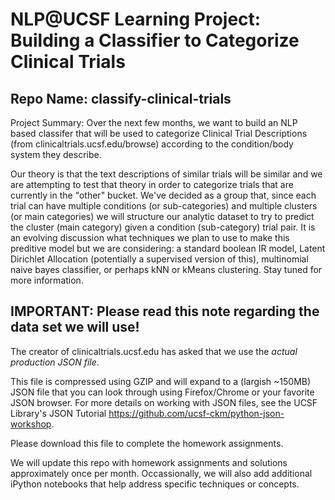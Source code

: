 # NLP@UCSF Learning Project: Building a Classifier to Categorize Clinical Trials
## Repo Name: classify-clinical-trials

Project Summary: Over the next few months, we want to build an NLP based classifer that will be used to categorize Clinical Trial Descriptions (from clinicaltrials.ucsf.edu/browse) according to the condition/body system they describe.

Our theory is that the text descriptions of similar trials will be similar and we are attempting to test that theory in order to categorize trials that are currently in the "other" bucket. We've decided as a group that, since each trial can have multiple conditions (or sub-categories) and multiple clusters (or main categories) we will structure our analytic dataset to try to predict the cluster (main category) given a condition (sub-category) trial pair. It is an evolving discussion what techniques we plan to use to make this preditive model but we are considering: a standard boolean IR model, Latent Dirichlet Allocation (potentially a supervised version of this), multinomial naive bayes classifier, or perhaps kNN or kMeans clustering. Stay tuned for more information.

## IMPORTANT: Please read this note regarding the data set we will use!

The creator of clinicaltrials.ucsf.edu has asked that we use the *actual production JSON file*.

This file is compressed using GZIP and will expand to a (largish ~150MB) JSON file that you can look through using Firefox/Chrome or your favorite JSON browser.  For more details on working with JSON files, see the UCSF Library's JSON Tutorial <https://github.com/ucsf-ckm/python-json-workshop>.

Please download this file to complete the homework assignments.

We will update this repo with homework assignments and solutions approximately once per month.  Occassionally, we will also add additional iPython notebooks that help address specific techniques or concepts.


